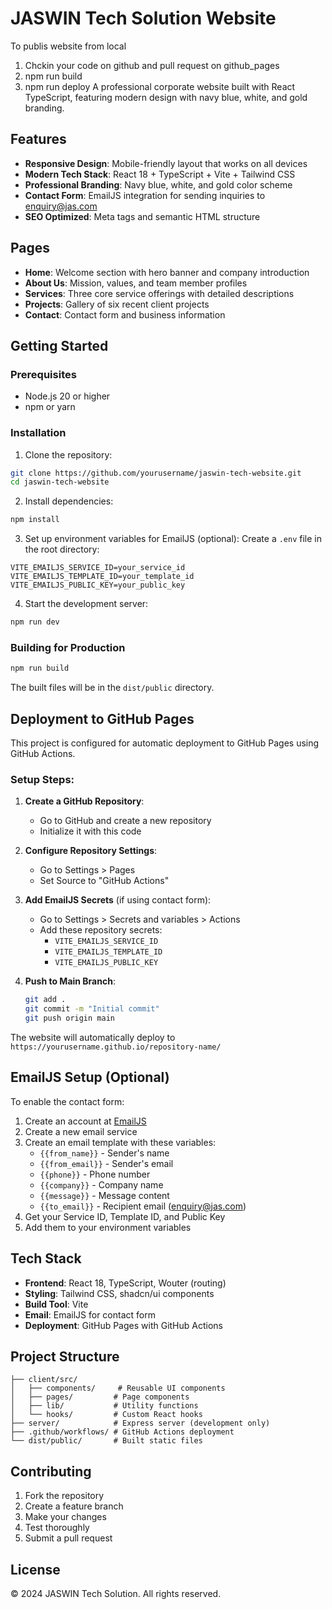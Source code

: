 # JASWIN Tech Solution Website


To publis website from local
1. Chckin your code on github and pull request on github_pages
2. npm run build
3. npm run deploy
A professional corporate website built with React TypeScript, featuring modern design with navy blue, white, and gold branding.

## Features

- **Responsive Design**: Mobile-friendly layout that works on all devices
- **Modern Tech Stack**: React 18 + TypeScript + Vite + Tailwind CSS
- **Professional Branding**: Navy blue, white, and gold color scheme
- **Contact Form**: EmailJS integration for sending inquiries to enquiry@jas.com
- **SEO Optimized**: Meta tags and semantic HTML structure

## Pages

- **Home**: Welcome section with hero banner and company introduction
- **About Us**: Mission, values, and team member profiles
- **Services**: Three core service offerings with detailed descriptions
- **Projects**: Gallery of six recent client projects
- **Contact**: Contact form and business information

## Getting Started

### Prerequisites

- Node.js 20 or higher
- npm or yarn

### Installation

1. Clone the repository:
```bash
git clone https://github.com/yourusername/jaswin-tech-website.git
cd jaswin-tech-website
```

2. Install dependencies:
```bash
npm install
```

3. Set up environment variables for EmailJS (optional):
Create a `.env` file in the root directory:
```env
VITE_EMAILJS_SERVICE_ID=your_service_id
VITE_EMAILJS_TEMPLATE_ID=your_template_id
VITE_EMAILJS_PUBLIC_KEY=your_public_key
```

4. Start the development server:
```bash
npm run dev
```

### Building for Production

```bash
npm run build
```

The built files will be in the `dist/public` directory.

## Deployment to GitHub Pages

This project is configured for automatic deployment to GitHub Pages using GitHub Actions.

### Setup Steps:

1. **Create a GitHub Repository**:
   - Go to GitHub and create a new repository
   - Initialize it with this code

2. **Configure Repository Settings**:
   - Go to Settings > Pages
   - Set Source to "GitHub Actions"

3. **Add EmailJS Secrets** (if using contact form):
   - Go to Settings > Secrets and variables > Actions
   - Add these repository secrets:
     - `VITE_EMAILJS_SERVICE_ID`
     - `VITE_EMAILJS_TEMPLATE_ID`
     - `VITE_EMAILJS_PUBLIC_KEY`

4. **Push to Main Branch**:
   ```bash
   git add .
   git commit -m "Initial commit"
   git push origin main
   ```

The website will automatically deploy to `https://yourusername.github.io/repository-name/`

## EmailJS Setup (Optional)

To enable the contact form:

1. Create an account at [EmailJS](https://www.emailjs.com/)
2. Create a new email service
3. Create an email template with these variables:
   - `{{from_name}}` - Sender's name
   - `{{from_email}}` - Sender's email
   - `{{phone}}` - Phone number
   - `{{company}}` - Company name
   - `{{message}}` - Message content
   - `{{to_email}}` - Recipient email (enquiry@jas.com)
4. Get your Service ID, Template ID, and Public Key
5. Add them to your environment variables

## Tech Stack

- **Frontend**: React 18, TypeScript, Wouter (routing)
- **Styling**: Tailwind CSS, shadcn/ui components
- **Build Tool**: Vite
- **Email**: EmailJS for contact form
- **Deployment**: GitHub Pages with GitHub Actions

## Project Structure

```
├── client/src/
│   ├── components/     # Reusable UI components
│   ├── pages/         # Page components
│   ├── lib/           # Utility functions
│   └── hooks/         # Custom React hooks
├── server/            # Express server (development only)
├── .github/workflows/ # GitHub Actions deployment
└── dist/public/       # Built static files
```

## Contributing

1. Fork the repository
2. Create a feature branch
3. Make your changes
4. Test thoroughly
5. Submit a pull request

## License

© 2024 JASWIN Tech Solution. All rights reserved.